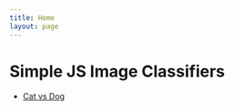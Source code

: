 ```yaml
---
title: Home
layout: page
---
```


# Simple JS Image Classifiers
- [Cat vs Dog](https://tinochan.github.io/fastai-web/1catordoggradio.html)

